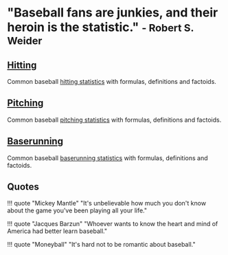 # "Baseball fans are junkies, and their heroin is the statistic." <small>- Robert S. Weider</small>

## [Hitting](hitting/avg/)

Common baseball [hitting statistics](hitting/avg/) with formulas, definitions and factoids.

## [Pitching](pitching/era/)

Common baseball [pitching statistics](pitching/era/) with formulas, definitions and factoids.

## [Baserunning](baserunning/sbp/)

Common baseball [baserunning statistics](baserunning/sbp/) with formulas, definitions and factoids.

## Quotes

!!! quote "Mickey Mantle"
    "It's unbelievable how much you don't know about the game you've been playing all your life."

!!! quote "Jacques Barzun"
    "Whoever wants to know the heart and mind of America had better learn baseball."

!!! quote "Moneyball"
    "It's hard not to be romantic about baseball."
